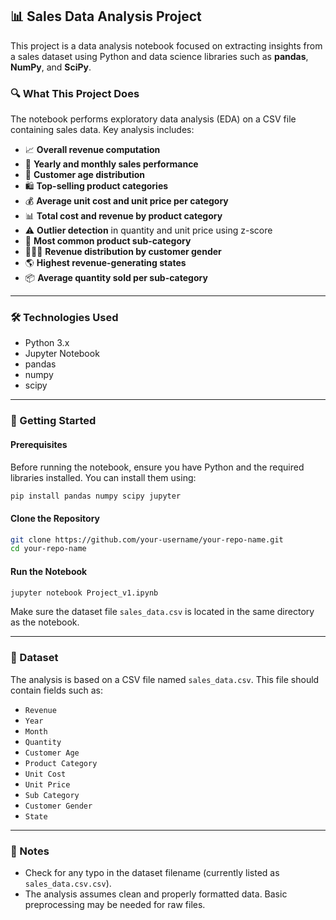  ## 📊 Sales Data Analysis Project

This project is a data analysis notebook focused on extracting insights from a sales dataset using Python and data science libraries such as **pandas**, **NumPy**, and **SciPy**.

### 🔍 What This Project Does

The notebook performs exploratory data analysis (EDA) on a CSV file containing sales data. Key analysis includes:

* 📈 **Overall revenue computation**
* 📆 **Yearly and monthly sales performance**
* 👥 **Customer age distribution**
* 🛍️ **Top-selling product categories**
* 💰 **Average unit cost and unit price per category**
* 📊 **Total cost and revenue by product category**
* ⚠️ **Outlier detection** in quantity and unit price using z-score
* 🔢 **Most common product sub-category**
* 🧑‍🤝‍🧑 **Revenue distribution by customer gender**
* 🌎 **Highest revenue-generating states**
* 📦 **Average quantity sold per sub-category**

---

### 🛠 Technologies Used

* Python 3.x
* Jupyter Notebook
* pandas
* numpy
* scipy

---

### 🚀 Getting Started

#### Prerequisites

Before running the notebook, ensure you have Python and the required libraries installed. You can install them using:

```bash
pip install pandas numpy scipy jupyter
```

#### Clone the Repository

```bash
git clone https://github.com/your-username/your-repo-name.git
cd your-repo-name
```

#### Run the Notebook

```bash
jupyter notebook Project_v1.ipynb
```

Make sure the dataset file `sales_data.csv` is located in the same directory as the notebook.

---

### 📂 Dataset

The analysis is based on a CSV file named `sales_data.csv`. This file should contain fields such as:

* `Revenue`
* `Year`
* `Month`
* `Quantity`
* `Customer Age`
* `Product Category`
* `Unit Cost`
* `Unit Price`
* `Sub Category`
* `Customer Gender`
* `State`

---

### 📌 Notes

* Check for any typo in the dataset filename (currently listed as `sales_data.csv.csv`).
* The analysis assumes clean and properly formatted data. Basic preprocessing may be needed for raw files.



